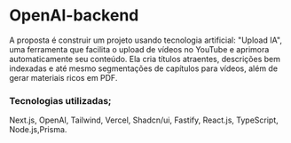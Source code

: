 # OpenAI-backend
A proposta é construir um projeto usando tecnologia artificial: "Upload IA", uma ferramenta que facilita o upload de vídeos no YouTube e aprimora automaticamente seu conteúdo. Ela cria títulos atraentes, descrições  bem indexadas e até mesmo segmentações de capítulos para vídeos,  além de gerar materiais ricos em PDF.



### Tecnologias utilizadas;
Next.js, OpenAI, Tailwind, Vercel, Shadcn/ui, Fastify, React.js, TypeScript, Node.js,Prisma.
